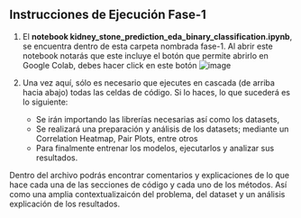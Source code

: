 ## Instrucciones de Ejecución Fase-1

1. El **notebook kidney_stone_prediction_eda_binary_classification.ipynb**, se encuentra dentro de esta carpeta nombrada fase-1. Al abrir este notebook notarás que este incluye el botón que permite abrirlo en Google Colab, debes hacer click en este botón
![image](https://github.com/Jhonier-Jimenez/kidney-stone-prediction/assets/32853930/3562ee45-58aa-43c0-8a2a-c65f398308f0)

2. Una vez aquí, sólo es necesario que ejecutes en cascada (de arriba hacia abajo) todas las celdas de código. Si lo haces, lo que sucederá es lo siguiente:
   - Se irán importando las librerías necesarias así como los datasets,
   - Se realizará una preparación y análisis de los datasets; mediante un Correlation Heatmap, Pair Plots, entre otros
   - Para finalmente entrenar los modelos, ejecutarlos y analizar sus resultados.

Dentro del archivo podrás encontrar comentarios y explicaciones de lo que hace cada una de las secciones de código y cada uno de los métodos. Así como una amplia contextualizaicón del problema, del dataset y un análisis explicación de los resultados.
